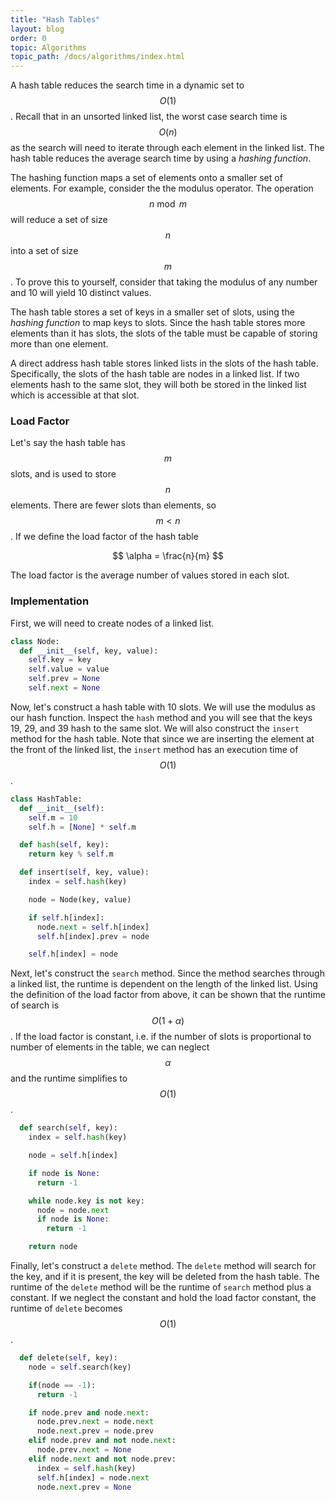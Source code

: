 ```yaml
---
title: "Hash Tables"
layout: blog
order: 0
topic: Algorithms
topic_path: /docs/algorithms/index.html
---
```

A hash table reduces the search time in a dynamic set to $$ O(1) $$. Recall that in an unsorted linked list, the worst case search time is $$ O(n) $$ as the search will need to iterate through each element in the linked list. The hash table reduces the average search time by using a *hashing function*.

The hashing function maps a set of elements onto a smaller set of elements. For example, consider the the modulus operator. The operation $$ n \bmod m $$ will reduce a set of size $$ n $$ into a set of size $$ m $$. To prove this to yourself, consider that taking the modulus of any number and 10 will yield 10 distinct values.

The hash table stores a set of keys in a smaller set of slots, using the *hashing function* to map keys to slots. Since the hash table stores more elements than it has slots, the slots of the table must be capable of storing more than one element.

A direct address hash table stores linked lists in the slots of the hash table. Specifically, the slots of the hash table are nodes in a linked list. If two elements hash to the same slot, they will both be stored in the linked list which is accessible at that slot.

### Load Factor
Let's say the hash table has $$ m $$ slots, and is used to store  $$ n $$ elements. There are fewer slots than elements, so $$ m < n $$. If we define the load factor of the hash table

$$
\alpha = \frac{n}{m}
$$

The load factor is the average number of values stored in each slot.

### Implementation
First, we will need to create nodes of a linked list.
```python
class Node:
  def __init__(self, key, value):
    self.key = key
    self.value = value
    self.prev = None
    self.next = None
```

Now, let's construct a hash table with 10 slots. We will use the modulus as our hash function. Inspect the `hash` method and you will see that the keys 19, 29, and 39 hash to the same slot. We will also construct the `insert` method for the hash table. Note that since we are inserting the element at the front of the linked list, the `insert` method has an execution time of $$ O(1) $$.

```python
class HashTable:
  def __init__(self):
    self.m = 10
    self.h = [None] * self.m

  def hash(self, key):
    return key % self.m

  def insert(self, key, value):
    index = self.hash(key)

    node = Node(key, value)

    if self.h[index]:
      node.next = self.h[index]
      self.h[index].prev = node

    self.h[index] = node
```

Next, let's construct the `search` method. Since the method searches through a linked list, the runtime is dependent on the length of the linked list. Using the definition of the load factor from above, it can be shown that the runtime of search is $$ O(1 + \alpha) $$. If the load factor is constant, i.e. if the number of slots is proportional to number of elements in the table, we can neglect $$ \alpha $$ and the runtime simplifies to $$ O(1) $$.

```python
  def search(self, key):
    index = self.hash(key)

    node = self.h[index]

    if node is None:
      return -1

    while node.key is not key:
      node = node.next
      if node is None:
        return -1

    return node
```

Finally, let's construct a `delete` method. The `delete` method will search for the key, and if it is present, the key will be deleted from the hash table. The runtime of the `delete` method will be the runtime of `search` method plus a constant. If we neglect the constant and hold the load factor constant, the runtime of `delete` becomes $$ O(1) $$.

```python
  def delete(self, key):
    node = self.search(key)

    if(node == -1):
      return -1

    if node.prev and node.next:
      node.prev.next = node.next
      node.next.prev = node.prev
    elif node.prev and not node.next:
      node.prev.next = None
    elif node.next and not node.prev:
      index = self.hash(key)
      self.h[index] = node.next
      node.next.prev = None
```
